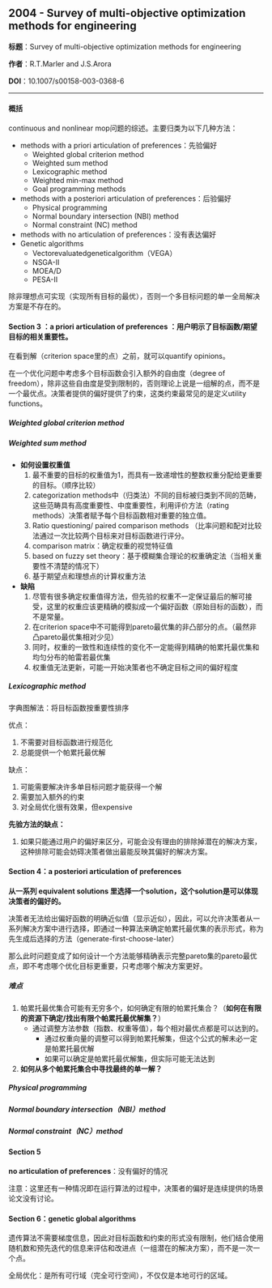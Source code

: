 ## 2004 - Survey of multi-objective optimization methods for engineering 

**标题**：Survey of multi-objective optimization methods for engineering

**作者**：R.T.Marler and J.S.Arora

**DOI**：10.1007/s00158-003-0368-6

---

#### 概括

continuous and nonlinear mop问题的综述。主要归类为以下几种方法：

- methods with a priori articulation of preferences：先验偏好
  - Weighted global criterion method
  - Weighted sum method
  - Lexicographic method
  - Weighted min-max method
  - Goal programming methods
- methods with a posteriori articulation of preferences：后验偏好
  - Physical programming
  - Normal boundary intersection (NBI) method
  - Normal constraint (NC) method
- methods with no articulation of preferences：没有表达偏好
- Genetic algorithms
  - Vectorevaluatedgeneticalgorithm（VEGA）
  - NSGA-II
  - MOEA/D
  - PESA-II

除非理想点可实现（实现所有目标的最优），否则一个多目标问题的单一全局解决方案是不存在的。

#### Section 3 ：**a priori articulation of preferences** ：用户明示了目标函数/期望目标的相关重要性。

在看到解（criterion space里的点）之前，就可以quantify opinions。

在一个优化问题中考虑多个目标函数会引入额外的自由度（degree of freedom），除非这些自由度是受到限制的，否则理论上说是一组解的点，而不是一个最优点。决策者提供的偏好提供了约束，这类约束最常见的是定义utility functions。

##### Weighted global criterion method

##### Weighted sum method

- **如何设置权重值**
  1. 最不重要的目标的权重值为1，而具有一致递增性的整数权重分配给更重要的目标。（顺序比较）
  2. categorization methods中（归类法）不同的目标被归类到不同的范畴，这些范畴具有高度重要性、中度重要性，利用评价方法（rating methods）决策者赋予每个目标函数相对重要的独立值。
  3. Ratio questioning/ paired comparison methods （比率问题和配对比较法通过一次比较两个目标来对目标函数进行评分。
  4. comparison matrix：确定权重的视觉特征值
  5. based on fuzzy set theory：基于模糊集合理论的权重确定法（当相关重要性不清楚的情况下）
  6. 基于期望点和理想点的计算权重方法
- **缺陷**
  1. 尽管有很多确定权重值得方法，但先验的权重不一定保证最后的解可接受，这里的权重应该更精确的模拟成一个偏好函数（原始目标的函数），而不是常量。
  2. 在criterion space中不可能得到pareto最优集的非凸部分的点。（最然非凸pareto最优集相对少见）
  3. 同时，权重的一致性和连续性的变化不一定能得到精确的帕累托最优集和均匀分布的帕雷若最优集
  4. 权重值无法更新，可能一开始决策者也不确定目标之间的偏好程度

##### Lexicographic method

字典图解法：将目标函数按重要性排序

优点：

1. 不需要对目标函数进行规范化
2. 总能提供一个帕累托最优解

缺点：

1. 可能需要解决许多单目标问题才能获得一个解
2. 需要加入额外的约束
3. 对全局优化很有效果，但expensive

**先验方法的缺点：**

1. 如果只能通过用户的偏好来区分，可能会没有理由的排除掉潜在的解决方案，这种排除可能会妨碍决策者做出最能反映其偏好的解决方案。

#### Section 4：**a posteriori articulation of preferences**

**从一系列 equivalent solutions 里选择一个solution，这个solution是可以体现决策者的偏好的。**

决策者无法给出偏好函数的明确近似值（显示近似），因此，可以允许决策者从一系列解决方案中进行选择，即通过一种算法来确定帕累托最优集的表示形式，称为先生成后选择的方法（generate-first-choose-later）

那么此时问题变成了如何设计一个方法能够精确表示完整pareto集的pareto最优点，即不考虑哪个优化目标更重要，只考虑哪个解决方案更好。

##### 难点

1. 帕累托最优集合可能有无穷多个，如何确定有限的帕累托集合？（**如何在有限的资源下确定/找出有限个帕累托最优解集？**）
   - 通过调整方法参数（指数、权重等值），每个相对最优点都是可以达到的。
     - 通过权重向量的调整可以得到帕累托解集，但这个公式的解未必一定是帕累托最优解
     - 如果可以确定是帕累托最优解集，但实际可能无法达到
2. **如何从多个帕累托集合中寻找最终的单一解？**

##### Physical programming



##### Normal boundary intersection（NBI）method



##### Normal constraint（NC）method



#### Section 5

**no articulation of preferences**：没有偏好的情况

注意：这里还有一种情况即在运行算法的过程中，决策者的偏好是连续提供的场景论文没有讨论。



#### Section 6：**genetic global algorithms**

遗传算法不需要梯度信息，因此对目标函数和约束的形式没有限制，他们结合使用随机数和预先迭代的信息来评估和改进点（一组潜在的解决方案），而不是一次一个点。

全局优化：是所有可行域（完全可行空间），不仅仅是本地可行的区域。

